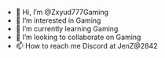 - 👋 Hi, I’m @Zxyud777Gaming
- 👀 I’m interested in Gaming
- 🌱 I’m currently learning Gaming
- 💞️ I’m looking to collaborate on Gaming
- 📫 How to reach me Discord at JenZ@2842
